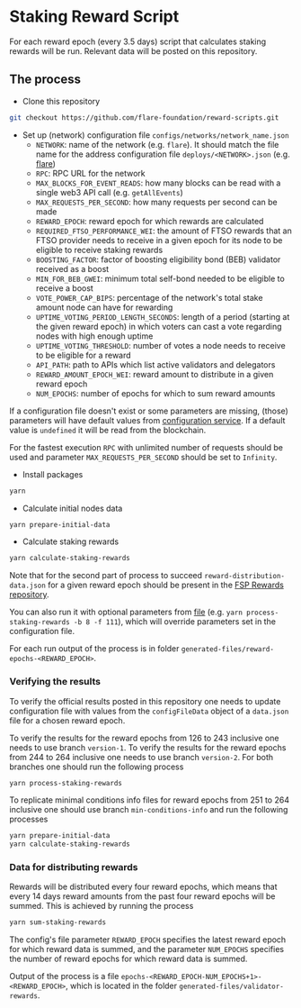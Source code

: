 # Staking Reward Script
For each reward epoch (every 3.5 days) script that calculates staking rewards will be run. Relevant data will be posted on this repository.

## The process

- Clone this repository
```bash
git checkout https://github.com/flare-foundation/reward-scripts.git
```
- Set up (network) configuration file `configs/networks/network_name.json`
   - `NETWORK`: name of the network (e.g. `flare`). It should match the file name for the address configuration file `deploys/<NETWORK>.json` (e.g. [flare](deploys/flare.json))
   - `RPC`: RPC URL for the network
   - `MAX_BLOCKS_FOR_EVENT_READS`: how many blocks can be read with a single web3 API call (e.g. `getAllEvents`)
   - `MAX_REQUESTS_PER_SECOND`: how many requests per second can be made
   - `REWARD_EPOCH`: reward epoch for which rewards are calculated
   - `REQUIRED_FTSO_PERFORMANCE_WEI`: the amount of FTSO rewards that an FTSO provider needs to receive in a given epoch for its node to be eligible to receive staking rewards
   - `BOOSTING_FACTOR`: factor of boosting eligibility bond (BEB) validator received as a boost
   - `MIN_FOR_BEB_GWEI`: minimum total self-bond needed to be eligible to receive a boost
   - `VOTE_POWER_CAP_BIPS`: percentage of the network's total stake amount node can have for rewarding
   - `UPTIME_VOTING_PERIOD_LENGTH_SECONDS`: length of a period (starting at the given reward epoch) in which voters can cast a vote regarding nodes with high enough uptime
   - `UPTIME_VOTING_THRESHOLD`: number of votes a node needs to receive to be eligible for a reward
   - `API_PATH`: path to APIs which list active validators and delegators
   - `REWARD_AMOUNT_EPOCH_WEI`: reward amount to distribute in a given reward epoch
   - `NUM_EPOCHS`: number of epochs for which to sum reward amounts


If a configuration file doesn't exist or some parameters are missing, (those) parameters will have default values from [configuration service](./src/services/ConfigurationService.ts). If a default value is `undefined` it will be read from the blockchain.

For the fastest execution `RPC` with unlimited number of requests should be used and parameter `MAX_REQUESTS_PER_SECOND` should be set to `Infinity`.

- Install packages
```bash
yarn
````
- Calculate initial nodes data
```bash
yarn prepare-initial-data
```
- Calculate staking rewards
```bash
yarn calculate-staking-rewards
```
Note that for the second part of process to succeed `reward-distribution-data.json` for a given reward epoch should be present in the [FSP Rewards repository](https://github.com/flare-foundation/fsp-rewards/tree/main).

You can also run it with optional parameters from [file](./src/processProviders.ts) (e.g. `yarn process-staking-rewards -b 8 -f 111`), which will override parameters set in the configuration file.

For each run output of the process is in folder `generated-files/reward-epochs-<REWARD_EPOCH>`.

### Verifying the results
To verify the official results posted in this repository one needs to update configuration file with values from the `configFileData` object of a `data.json` file for a chosen reward epoch.

To verify the results for the reward epochs from 126 to 243 inclusive one needs to use branch `version-1`.
To verify the results for the reward epochs from 244 to 264 inclusive one needs to use branch `version-2`.
For both branches one should run the following process
```bash
yarn process-staking-rewards
```

To replicate minimal conditions info files for reward epochs from 251 to 264 inclusive one should use branch `min-conditions-info` and run the following processes
```bash
yarn prepare-initial-data
yarn calculate-staking-rewards
```


### Data for distributing rewards
Rewards will be distributed every four reward epochs, which means that every 14 days reward amounts from the past four reward epochs will be summed. This is achieved by running the process
```bash
yarn sum-staking-rewards
```
The config's file parameter `REWARD_EPOCH` specifies the latest reward epoch for which reward data is summed, and the parameter `NUM_EPOCHS` specifies the number of reward epochs for which reward data is summed.

Output of the process is a file `epochs-<REWARD_EPOCH-NUM_EPOCHS+1>-<REWARD_EPOCH>`, which is located in the folder `generated-files/validator-rewards`.
